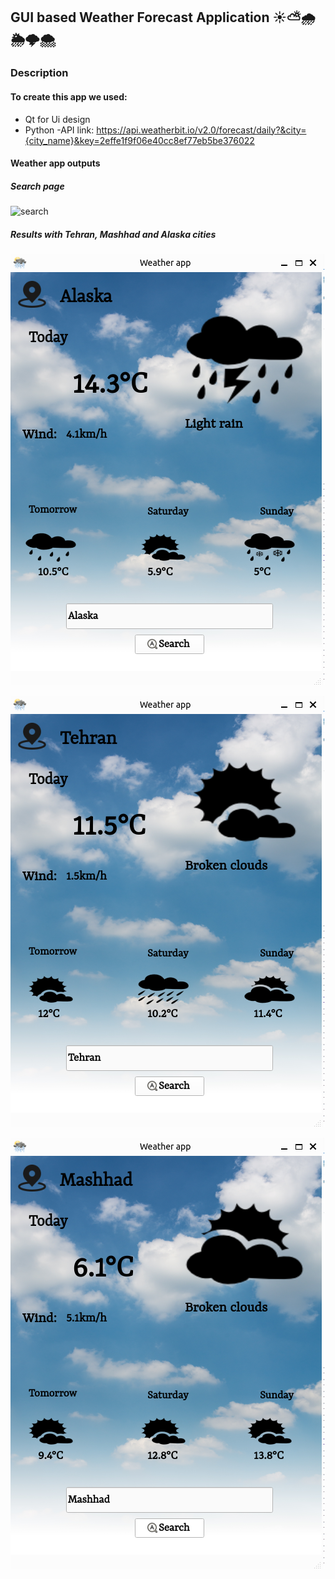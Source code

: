 ## GUI based Weather Forecast Application ☀️⛅️🌧️🌦️🌩️🌨️


### Description
#### To create this app we used:
- Qt for Ui design
- Python
-API link:  https://api.weatherbit.io/v2.0/forecast/daily?&city={city_name}&key=2effe1f9f06e40cc8ef77eb5be376022

#### Weather app outputs

##### Search page
![search](https://github.com/FahimeMirveisi/Python_for_Deployment/blob/main/GUI%20based%20weather%20app%20(assignment1)/assets/outputs%20images/search%20page.pngs)


##### Results with Tehran, Mashhad and Alaska cities


![Alaska](https://github.com/FahimeMirveisi/Python_for_Deployment/blob/main/GUI%20based%20weather%20app%20(assignment1)/assets/outputs%20images/alaska.png)

![Tehran](https://github.com/FahimeMirveisi/Python_for_Deployment/blob/main/GUI%20based%20weather%20app%20(assignment1)/assets/outputs%20images/Tehran.png)

![Mashhad](https://github.com/FahimeMirveisi/Python_for_Deployment/blob/main/GUI%20based%20weather%20app%20(assignment1)/assets/outputs%20images/Mashhad.png)
